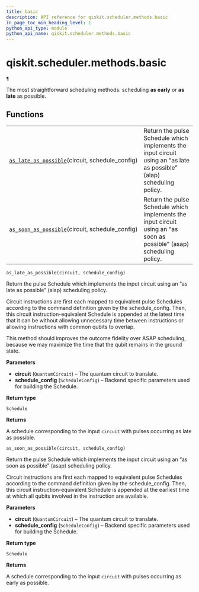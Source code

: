 ```yaml
---
title: basic
description: API reference for qiskit.scheduler.methods.basic
in_page_toc_min_heading_level: 1
python_api_type: module
python_api_name: qiskit.scheduler.methods.basic
---
```


<span id="module-qiskit.scheduler.methods.basic" />

<span id="qiskit-scheduler-methods-basic" />

# qiskit.scheduler.methods.basic

<span id="module-qiskit.scheduler.methods.basic" />

`¶`

The most straightforward scheduling methods: scheduling **as early** or **as late** as possible.

## Functions

|                                                                                                                                                              |                                                                                                                       |
| ------------------------------------------------------------------------------------------------------------------------------------------------------------ | --------------------------------------------------------------------------------------------------------------------- |
| [`as_late_as_possible`](#qiskit.scheduler.methods.basic.as_late_as_possible "qiskit.scheduler.methods.basic.as_late_as_possible")(circuit, schedule\_config) | Return the pulse Schedule which implements the input circuit using an “as late as possible” (alap) scheduling policy. |
| [`as_soon_as_possible`](#qiskit.scheduler.methods.basic.as_soon_as_possible "qiskit.scheduler.methods.basic.as_soon_as_possible")(circuit, schedule\_config) | Return the pulse Schedule which implements the input circuit using an “as soon as possible” (asap) scheduling policy. |

<span id="undefined" />

`as_late_as_possible(circuit, schedule_config)`

Return the pulse Schedule which implements the input circuit using an “as late as possible” (alap) scheduling policy.

Circuit instructions are first each mapped to equivalent pulse Schedules according to the command definition given by the schedule\_config. Then, this circuit instruction-equivalent Schedule is appended at the latest time that it can be without allowing unnecessary time between instructions or allowing instructions with common qubits to overlap.

This method should improves the outcome fidelity over ASAP scheduling, because we may maximize the time that the qubit remains in the ground state.

**Parameters**

*   **circuit** (`QuantumCircuit`) – The quantum circuit to translate.
*   **schedule\_config** (`ScheduleConfig`) – Backend specific parameters used for building the Schedule.

**Return type**

`Schedule`

**Returns**

A schedule corresponding to the input `circuit` with pulses occurring as late as possible.

<span id="undefined" />

`as_soon_as_possible(circuit, schedule_config)`

Return the pulse Schedule which implements the input circuit using an “as soon as possible” (asap) scheduling policy.

Circuit instructions are first each mapped to equivalent pulse Schedules according to the command definition given by the schedule\_config. Then, this circuit instruction-equivalent Schedule is appended at the earliest time at which all qubits involved in the instruction are available.

**Parameters**

*   **circuit** (`QuantumCircuit`) – The quantum circuit to translate.
*   **schedule\_config** (`ScheduleConfig`) – Backend specific parameters used for building the Schedule.

**Return type**

`Schedule`

**Returns**

A schedule corresponding to the input `circuit` with pulses occurring as early as possible.

